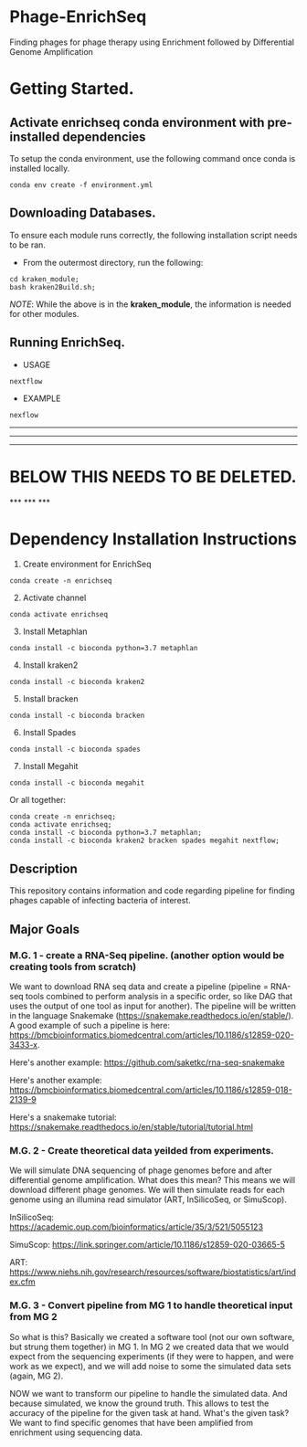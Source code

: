# Phage-EnrichSeq
Finding phages for phage therapy using Enrichment followed by Differential Genome Amplification

# Getting Started.
## Activate enrichseq conda environment with pre-installed dependencies
To setup the conda environment, use the following command once conda is installed locally. 
```
conda env create -f environment.yml
```

## Downloading Databases.
To ensure each module runs correctly, the following installation script needs to be ran.

* From the outermost directory, run the following:
```
cd kraken_module;
bash kraken2Build.sh;
```

*NOTE*: While the above is in the **kraken_module**, the information is needed for other modules.

## Running EnrichSeq.
* USAGE
```
nextflow
```

* EXAMPLE
```
nexflow
```






***
***
***
<h1> BELOW THIS NEEDS TO BE DELETED. </h1>
***
***
***

# Dependency Installation Instructions
1. Create environment for EnrichSeq 
```
conda create -n enrichseq
```

2. Activate channel
```
conda activate enrichseq
```

3. Install Metaphlan
```
conda install -c bioconda python=3.7 metaphlan
```

4. Install kraken2
```
conda install -c bioconda kraken2
```

5. Install bracken
```
conda install -c bioconda bracken
```

6. Install Spades
```
conda install -c bioconda spades
```

7. Install Megahit
```
conda install -c bioconda megahit
```

Or all together:
```
conda create -n enrichseq;
conda activate enrichseq;
conda install -c bioconda python=3.7 metaphlan;
conda install -c bioconda kraken2 bracken spades megahit nextflow;
```



## Description
This repository contains information and code regarding pipeline for finding phages capable of infecting bacteria of interest.


## Major Goals

### M.G. 1 - create a RNA-Seq pipeline. (another option would be creating tools from scratch)
We want to download RNA seq data and create a pipeline (pipeline = RNA-seq tools combined to perform analysis in a specific order, so like DAG that uses the output of one tool as input for another). The pipeline will be written in the language Snakemake (https://snakemake.readthedocs.io/en/stable/). A good example of such a pipeline is here: https://bmcbioinformatics.biomedcentral.com/articles/10.1186/s12859-020-3433-x.

Here's another example: https://github.com/saketkc/rna-seq-snakemake

Here's another example: https://bmcbioinformatics.biomedcentral.com/articles/10.1186/s12859-018-2139-9 

Here's a snakemake tutorial: https://snakemake.readthedocs.io/en/stable/tutorial/tutorial.html


### M.G. 2 - Create theoretical data yeilded from experiments.
We will simulate DNA sequencing of phage genomes before and after differential genome amplification. What does this mean? This means we will download different phage genomes. We will then simulate reads for each genome using an illumina read simulator (ART, InSilicoSeq, or SimuScop).

InSilicoSeq: https://academic.oup.com/bioinformatics/article/35/3/521/5055123

SimuScop: https://link.springer.com/article/10.1186/s12859-020-03665-5

ART: https://www.niehs.nih.gov/research/resources/software/biostatistics/art/index.cfm

### M.G. 3 - Convert pipeline from MG 1 to handle theoretical input from MG 2
So what is this? Basically we created a software tool (not our own software, but strung them together) in MG 1. In MG 2 we created data that we would expect from the sequencing experiments (if they were to happen, and were work as we expect), and we will add noise to some the simulated data sets (again, MG 2). 

NOW we want to transform our pipeline to handle the simulated data. And because simulated, we know the ground truth. This allows to test the accuracy of the pipeline for the given task at hand. What's the given task? We want to find specific genomes that have been amplified from enrichment using sequencing data. 







 


